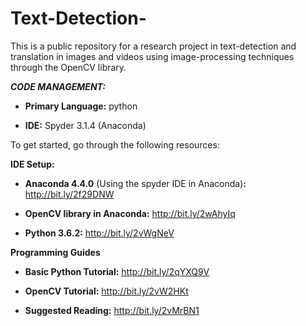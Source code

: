 # Text-Detection-

This is a public repository for a research project in text-detection and translation in images and videos using image-processing techniques through the OpenCV library. 

***CODE MANAGEMENT:***

  - **Primary Language:** python

  - **IDE:** Spyder 3.1.4 (Anaconda)
  
  

To get started, go through the following resources:

**IDE Setup:**

   - **Anaconda 4.4.0** (Using the spyder IDE in Anaconda)**:** http://bit.ly/2f29DNW  

   - **OpenCV library in Anaconda:** http://bit.ly/2wAhyIq
   
   - **Python 3.6.2:** http://bit.ly/2vWgNeV


**Programming Guides**

   - **Basic Python Tutorial:** http://bit.ly/2qYXQ9V

   - **OpenCV Tutorial:** http://bit.ly/2vW2HKt
   
   - **Suggested Reading:** http://bit.ly/2vMrBN1

